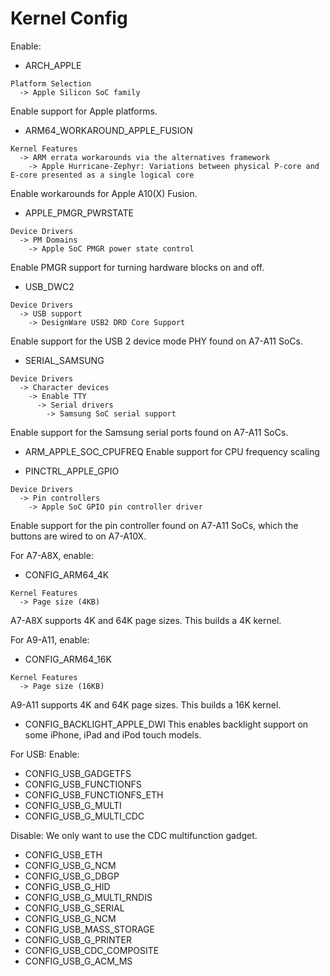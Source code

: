 # Kernel Config

Enable:

- ARCH_APPLE
```
Platform Selection
  -> Apple Silicon SoC family
```
Enable support for Apple platforms.

- ARM64_WORKAROUND_APPLE_FUSION
```
Kernel Features
  -> ARM errata workarounds via the alternatives framework
    -> Apple Hurricane-Zephyr: Variations between physical P-core and E-core presented as a single logical core
```
Enable workarounds for Apple A10(X) Fusion.

- APPLE_PMGR_PWRSTATE
```
Device Drivers
  -> PM Domains
    -> Apple SoC PMGR power state control
```
Enable PMGR support for turning hardware blocks on and off.

- USB_DWC2
```
Device Drivers
  -> USB support
    -> DesignWare USB2 DRD Core Support
```
Enable support for the USB 2 device mode PHY found on A7-A11 SoCs.

- SERIAL_SAMSUNG
```
Device Drivers
  -> Character devices
    -> Enable TTY
      -> Serial drivers
        -> Samsung SoC serial support
```
Enable support for the Samsung serial ports found on A7-A11 SoCs.

- ARM_APPLE_SOC_CPUFREQ
Enable support for CPU frequency scaling

- PINCTRL_APPLE_GPIO
```
Device Drivers
  -> Pin controllers
    -> Apple SoC GPIO pin controller driver
```
Enable support for the pin controller found on A7-A11 SoCs, 
which the buttons are wired to on A7-A10X.

For A7-A8X, enable:
- CONFIG_ARM64_4K
```
Kernel Features
  -> Page size (4KB)
```
A7-A8X supports 4K and 64K page sizes. This builds a 4K kernel.

For A9-A11, enable:
- CONFIG_ARM64_16K
```
Kernel Features
  -> Page size (16KB)
```
A9-A11 supports 4K and 64K page sizes. This builds a 16K kernel.

- CONFIG_BACKLIGHT_APPLE_DWI
This enables backlight support on some iPhone, iPad and iPod touch
models.

For USB:
Enable:
- CONFIG_USB_GADGETFS
- CONFIG_USB_FUNCTIONFS
- CONFIG_USB_FUNCTIONFS_ETH
- CONFIG_USB_G_MULTI
- CONFIG_USB_G_MULTI_CDC

Disable:
We only want to use the CDC multifunction gadget.

- CONFIG_USB_ETH
- CONFIG_USB_G_NCM
- CONFIG_USB_G_DBGP
- CONFIG_USB_G_HID
- CONFIG_USB_G_MULTI_RNDIS
- CONFIG_USB_G_SERIAL
- CONFIG_USB_G_NCM
- CONFIG_USB_MASS_STORAGE
- CONFIG_USB_G_PRINTER
- CONFIG_USB_CDC_COMPOSITE
- CONFIG_USB_G_ACM_MS
